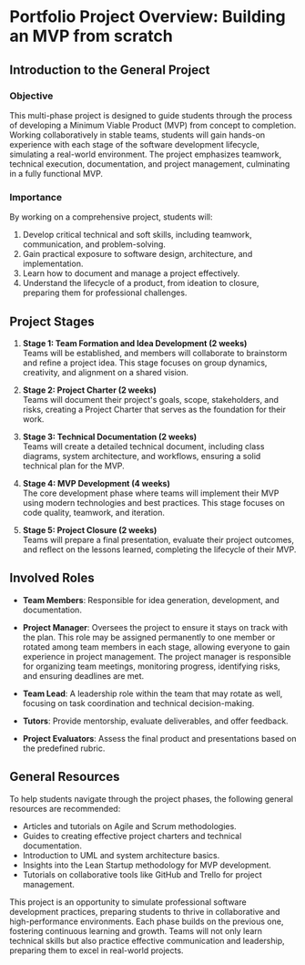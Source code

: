 # Portfolio Project Overview: Building an MVP from scratch

## Introduction to the General Project

### Objective
This multi-phase project is designed to guide students through the process of developing a Minimum Viable Product (MVP) from concept to completion. Working collaboratively in stable teams, students will gain hands-on experience with each stage of the software development lifecycle, simulating a real-world environment. The project emphasizes teamwork, technical execution, documentation, and project management, culminating in a fully functional MVP.

### Importance
By working on a comprehensive project, students will:
1. Develop critical technical and soft skills, including teamwork, communication, and problem-solving.
2. Gain practical exposure to software design, architecture, and implementation.
3. Learn how to document and manage a project effectively.
4. Understand the lifecycle of a product, from ideation to closure, preparing them for professional challenges.

## Project Stages

1. **Stage 1: Team Formation and Idea Development (2 weeks)**  
   Teams will be established, and members will collaborate to brainstorm and refine a project idea. This stage focuses on group dynamics, creativity, and alignment on a shared vision.

2. **Stage 2: Project Charter (2 weeks)**  
   Teams will document their project's goals, scope, stakeholders, and risks, creating a Project Charter that serves as the foundation for their work.

3. **Stage 3: Technical Documentation (2 weeks)**  
   Teams will create a detailed technical document, including class diagrams, system architecture, and workflows, ensuring a solid technical plan for the MVP.

4. **Stage 4: MVP Development (4 weeks)**  
   The core development phase where teams will implement their MVP using modern technologies and best practices. This stage focuses on code quality, teamwork, and iteration.

5. **Stage 5: Project Closure (2 weeks)**  
   Teams will prepare a final presentation, evaluate their project outcomes, and reflect on the lessons learned, completing the lifecycle of their MVP.

## Involved Roles

* **Team Members**: Responsible for idea generation, development, and documentation.

* **Project Manager**: Oversees the project to ensure it stays on track with the plan. This role may be assigned permanently to one member or rotated among team members in each stage, allowing everyone to gain experience in project management. The project manager is responsible for organizing team meetings, monitoring progress, identifying risks, and ensuring deadlines are met.

* **Team Lead**: A leadership role within the team that may rotate as well, focusing on task coordination and technical decision-making.

* **Tutors**: Provide mentorship, evaluate deliverables, and offer feedback.

* **Project Evaluators**: Assess the final product and presentations based on the predefined rubric.

## General Resources
To help students navigate through the project phases, the following general resources are recommended:

* Articles and tutorials on Agile and Scrum methodologies.
* Guides to creating effective project charters and technical documentation.
* Introduction to UML and system architecture basics.
* Insights into the Lean Startup methodology for MVP development.
* Tutorials on collaborative tools like GitHub and Trello for project management.

This project is an opportunity to simulate professional software development practices, preparing students to thrive in collaborative and high-performance environments. Each phase builds on the previous one, fostering continuous learning and growth. Teams will not only learn technical skills but also practice effective communication and leadership, preparing them to excel in real-world projects.
